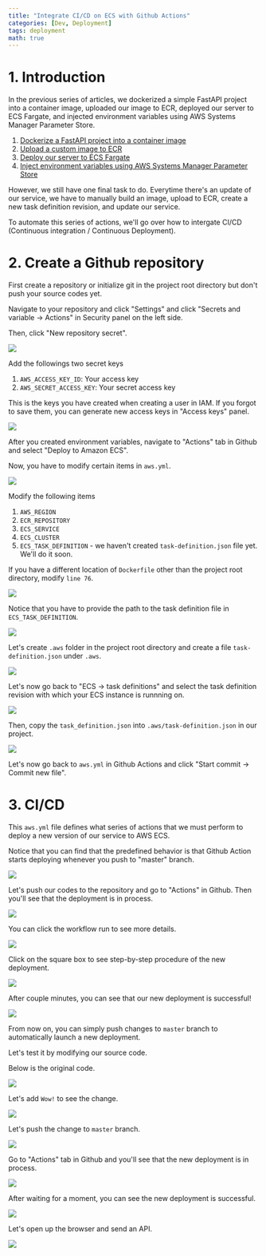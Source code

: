 ```yaml
---
title: "Integrate CI/CD on ECS with Github Actions"
categories: [Dev, Deployment]
tags: deployment
math: true
---
```



# 1. Introduction

In the previous series of articles, we dockerized a simple FastAPI project into a container image, uploaded our image to ECR, deployed our server to ECS Fargate, and injected environment variables using AWS Systems Manager Parameter Store.

1. [Dockerize a FastAPI project into a container image](https://noisrucer.github.io/dev/2023/03/25/dockerize/)
2. [Upload a custom image to ECR](https://noisrucer.github.io/dev/2023/03/27/upload-ecr/)
3. [Deploy our server to ECS Fargate](https://noisrucer.github.io/dev/2023/03/28/deploy-ecs/)
4. [Inject environment variables using AWS Systems Manager Parameter Store](https://noisrucer.github.io/dev/2023/03/29/inject-env/)

However, we still have one final task to do. Everytime there's an update of our service, we have to manually build an image, upload to ECR, create a new task definition revision, and update our service.

To automate this series of actions, we'll go over how to intergate CI/CD (Continuous integration / Continuous Deployment).

# 2. Create a Github repository

First create a repository or initialize git in the project root directory but don't push your source codes yet.

Navigate to your repository and click "<span class="hl">Settings</span>" and click "<span class="hl">Secrets and variable</span> -> <span class="hl">Actions</span>" in Security panel on the left side.

Then, click "<span class="hl">New repository secret</span>".

![](/assets/img/temp/Pasted%20image%2020230331143035.png)

Add the followings two secret keys

1. `AWS_ACCESS_KEY_ID`: Your access key
2. `AWS_SECRET_ACCESS_KEY`: Your secret access key

This is the keys you have created when creating a user in IAM. If you forgot to save them, you can generate new access keys in "Access keys" panel.

![](/assets/img/temp/Pasted%20image%2020230331143529.png)

After you created environment variables, navigate to "<span class="hl">Actions</span>" tab in Github and select "<span class="hl">Deploy to Amazon ECS</span>".

Now, you have to modify certain items in `aws.yml`.

![](/assets/img/temp/Pasted%20image%2020230331143655.png)

Modify the following items

1. `AWS_REGION`
2. `ECR_REPOSITORY`
3. `ECS_SERVICE`
4. `ECS_CLUSTER`
5. `ECS_TASK_DEFINITION` - we haven't created `task-definition.json` file yet. We'll do it soon.

If you have a different location of `Dockerfile` other than the project root directory, modify `line 76`.

![](/assets/img/temp/Pasted%20image%2020230331143839.png)

Notice that you have to provide the path to the task definition file in `ECS_TASK_DEFINITION`.

![](/assets/img/temp/Pasted%20image%2020230331144134.png)

Let's create `.aws` folder in the project root directory and create a file `task-definition.json` under `.aws`.

![](/assets/img/temp/Pasted%20image%2020230331144432.png)

Let's now go back to "ECS -> task definitions" and select the task definition revision with which your ECS instance is runnning on.

![](/assets/img/temp/Pasted%20image%2020230331144336.png)

Then, copy the `task_definition.json` into `.aws/task-definition.json` in our project.

![](/assets/img/temp/Pasted%20image%2020230331144533.png)

Let's now go back to `aws.yml` in Github Actions and click "<span class="hl">Start commit</span> -> <span class="hl">Commit new file</span>".

# 3. CI/CD

This `aws.yml` file defines what series of actions that we must perform to deploy a new version of our service to AWS ECS.

Notice that you can find that the predefined behavior is that Github Action starts deploying <span class="hl">whenever you push to "master" branch</span>.

![](/assets/img/temp/Pasted%20image%2020230331145023.png)

Let's push our codes to the repository and go to "Actions" in Github. Then you'll see that the deployment is in process.

![](/assets/img/temp/Pasted%20image%2020230331145124.png)

You can click the workflow run to see more details.

![](/assets/img/temp/Pasted%20image%2020230331145217.png)

Click on the square box to see step-by-step procedure of the new deployment.

![](/assets/img/temp/Pasted%20image%2020230331145242.png)

After couple minutes, you can see that our new deployment is successful!

![](/assets/img/temp/Pasted%20image%2020230331145329.png)

From now on, you can simply push changes to `master` branch to automatically launch a new deployment.

Let's test it by modifying our source code.

Below is the original code.

![](/assets/img/temp/Pasted%20image%2020230331145431.png)

Let's add `Wow!` to see the change.

![](/assets/img/temp/Pasted%20image%2020230331145506.png)

Let's push the change to `master` branch.

![](/assets/img/temp/Pasted%20image%2020230331145536.png)

Go to "Actions" tab in Github and you'll see that the new deployment is in process.

![](/assets/img/temp/Pasted%20image%2020230331145605.png)

After waiting for a moment, you can see the new deployment is successful.

![](/assets/img/temp/Pasted%20image%2020230331150126.png)

Let's open up the browser and send an API.

![](/assets/img/temp/Pasted%20image%2020230331150202.png)